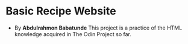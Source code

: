 # Basic Recipe Website
- By **Abdulrahmon Babatunde**
This project is a practice of the HTML knowledge acquired in The Odin Project so far.
